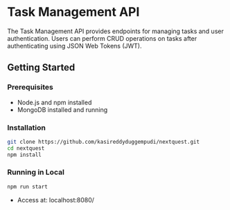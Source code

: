 # Task Management API

The Task Management API provides endpoints for managing tasks and user authentication. Users can perform CRUD operations on tasks after authenticating using JSON Web Tokens (JWT).

## Getting Started

### Prerequisites

- Node.js and npm installed
- MongoDB installed and running

### Installation

```bash
git clone https://github.com/kasireddyduggempudi/nextquest.git
cd nextquest
npm install

```

### Running in Local

```bash
npm run start
```
- Access at: localhost:8080/


